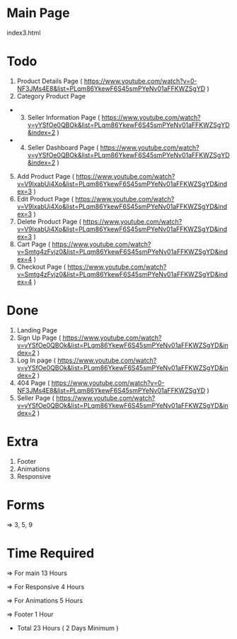 # Main Page

index3.html

# Todo

1. Product Details Page ( https://www.youtube.com/watch?v=0-NF3JMs4E8&list=PLqm86YkewF6S45smPYeNv01aFFKWZSgYD )
2. Category Product Page
* 3. Seller Information Page ( https://www.youtube.com/watch?v=yYSfOe0QBOk&list=PLqm86YkewF6S45smPYeNv01aFFKWZSgYD&index=2 )
* 4. Seller Dashboard Page ( https://www.youtube.com/watch?v=yYSfOe0QBOk&list=PLqm86YkewF6S45smPYeNv01aFFKWZSgYD&index=2 )
5. Add Product Page ( https://www.youtube.com/watch?v=V9lxabUi4Xo&list=PLqm86YkewF6S45smPYeNv01aFFKWZSgYD&index=3 )
6. Edit Product Page ( https://www.youtube.com/watch?v=V9lxabUi4Xo&list=PLqm86YkewF6S45smPYeNv01aFFKWZSgYD&index=3 )
7. Delete Product Page ( https://www.youtube.com/watch?v=V9lxabUi4Xo&list=PLqm86YkewF6S45smPYeNv01aFFKWZSgYD&index=3 )
8. Cart Page ( https://www.youtube.com/watch?v=Smtg4zFvjz0&list=PLqm86YkewF6S45smPYeNv01aFFKWZSgYD&index=4 )
9. Checkout Page ( https://www.youtube.com/watch?v=Smtg4zFvjz0&list=PLqm86YkewF6S45smPYeNv01aFFKWZSgYD&index=4 )

# Done

1. Landing Page
2. Sign Up Page ( https://www.youtube.com/watch?v=yYSfOe0QBOk&list=PLqm86YkewF6S45smPYeNv01aFFKWZSgYD&index=2 )
3. Log In page ( https://www.youtube.com/watch?v=yYSfOe0QBOk&list=PLqm86YkewF6S45smPYeNv01aFFKWZSgYD&index=2 )
4. 404 Page ( https://www.youtube.com/watch?v=0-NF3JMs4E8&list=PLqm86YkewF6S45smPYeNv01aFFKWZSgYD )
5. Seller Page ( https://www.youtube.com/watch?v=yYSfOe0QBOk&list=PLqm86YkewF6S45smPYeNv01aFFKWZSgYD&index=2 )

# Extra

1. Footer
2. Animations
3. Responsive

# Forms

=> 3, 5, 9

# Time Required

=> For main 13 Hours

=> For Responsive 4 Hours

=> For Animations 5 Hours

=> Footer 1 Hour

- Total 23 Hours ( 2 Days Minimum )
